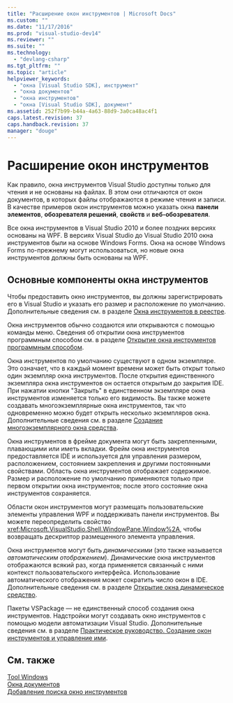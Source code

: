 ```yaml
---
title: "Расширение окон инструментов | Microsoft Docs"
ms.custom: ""
ms.date: "11/17/2016"
ms.prod: "visual-studio-dev14"
ms.reviewer: ""
ms.suite: ""
ms.technology: 
  - "devlang-csharp"
ms.tgt_pltfrm: ""
ms.topic: "article"
helpviewer_keywords: 
  - "окна [Visual Studio SDK], инструмент"
  - "окна документов"
  - "окна инструментов"
  - "окна [Visual Studio SDK], документ"
ms.assetid: 252f7b99-b44a-4a63-88d9-3a0ca48ac4f1
caps.latest.revision: 37
caps.handback.revision: 37
manager: "douge"
---
```

# Расширение окон инструментов
Как правило, окна инструментов Visual Studio доступны только для чтения и не основаны на файлах. В этом они отличаются от окон документов, в которых файлы отображаются в режиме чтения и записи. В качестве примеров окон инструментов можно указать окна **панели элементов**, **обозревателя решений**, **свойств** и **веб\-обозревателя**.  
  
 Все окна инструментов в Visual Studio 2010 и более поздних версиях основаны на WPF. В версиях Visual Studio до Visual Studio 2010 окна инструментов были на основе Windows Forms. Окна на основе Windows Forms по\-прежнему могут использоваться, но новые окна инструментов должны быть основаны на WPF.  
  
## Основные компоненты окна инструментов  
 Чтобы предоставить окно инструментов, вы должны зарегистрировать его в Visual Studio и указать его размер и расположение по умолчанию. Дополнительные сведения см. в разделе [Окна инструментов в реестре](../extensibility/tool-windows-in-the-registry.md).  
  
 Окна инструментов обычно создаются или открываются с помощью команды меню. Сведения об открытии окна инструментов программным способом см. в разделе [Открытие окна инструментов программным способом](../misc/opening-a-tool-window-programmatically.md).  
  
 Окна инструментов по умолчанию существуют в одном экземпляре. Это означает, что в каждый момент времени может быть открыт только один экземпляр окна инструментов. После открытия единственного экземпляра окна инструментов он остается открытым до закрытия IDE. При нажатии кнопки "Закрыть" в единственном экземпляре окна инструментов изменяется только его видимость. Вы также можете создавать многоэкземплярные окна инструментов, так что одновременно можно будет открыть несколько экземпляров окна. Дополнительные сведения см. в разделе [Создание многоэкземплярного окна средства](../extensibility/creating-a-multi-instance-tool-window.md).  
  
 Окна инструментов в фрейме документа могут быть закрепленными, плавающими или иметь вкладки. Фрейм окна инструментов предоставляется IDE и используется для управления размером, расположением, состоянием закрепления и другими постоянными свойствами. Область окна инструментов отображает содержимое. Размер и расположение по умолчанию применяются только при первом открытии окна инструментов; после этого состояние окна инструментов сохраняется.  
  
 Области окон инструментов могут размещать пользовательские элементы управления WPF и поддерживать панели инструментов. Вы можете переопределить свойство <xref:Microsoft.VisualStudio.Shell.WindowPane.Window%2A>, чтобы возвращать дескриптор размещенного элемента управления.  
  
 Окна инструментов могут быть *динамическими* \(это также называется *автоматическим отображением*\). Динамические окна инструментов отображаются всякий раз, когда применяется связанный с ними контекст пользовательского интерфейса. Использование автоматического отображения может сократить число окон в IDE. Дополнительные сведения см. в разделе [Открытие окна динамическое средство](../extensibility/opening-a-dynamic-tool-window.md).  
  
 Пакеты VSPackage — не единственный способ создания окна инструментов. Надстройки могут создавать окно инструментов с помощью модели автоматизации Visual Studio. Дополнительные сведения см. в разделе [Практическое руководство. Создание окон инструментов и управление ими](../Topic/How%20to:%20Create%20and%20Control%20Tool%20Windows.md).  
  
## См. также  
 [Tool Windows](../misc/extending-tool-windows.md)   
 [Окна документов](../extensibility/internals/document-windows.md)   
 [Добавление поиска окно инструментов](../extensibility/adding-search-to-a-tool-window.md)